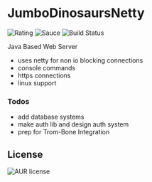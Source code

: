 # JumboDinosaursNetty
![Rating](https://img.shields.io/badge/Rating-8%2F10-Green)
![Sauce](https://img.shields.io/badge/100%25-Spaghetti%20Code-orange)
![Build Status](https://img.shields.io/badge/Build-Passing-green)

Java Based Web Server

- uses netty for non io blocking connections
- console commands
- https connections
- linux support

### Todos
- add database systems
- make auth lib and design auth system
- prep for Trom-Bone Integration

License
----
![AUR license](https://img.shields.io/badge/License-MIT-blue)
